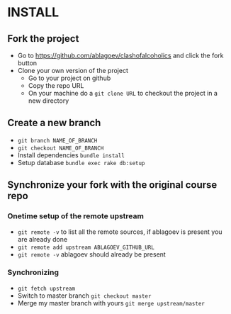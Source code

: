 # INSTALL

## Fork the project

* Go to https://github.com/ablagoev/clashofalcoholics and click the fork button
* Clone your own version of the project
  * Go to your project on github
  * Copy the repo URL
  * On your machine do a `git clone URL` to checkout the project in a new directory

## Create a new branch

* `git branch NAME_OF_BRANCH`
* `git checkout NAME_OF_BRANCH`
* Install dependencies `bundle install`
* Setup database `bundle exec rake db:setup`

## Synchronize your fork with the original course repo

### Onetime setup of the remote upstream

* `git remote -v` to list all the remote sources, if ablagoev is present you are already done
* `git remote add upstream ABLAGOEV_GITHUB_URL`
* `git remote -v` ablagoev should already be present

### Synchronizing

* `git fetch upstream`
* Switch to master branch `git checkout master`
* Merge my master branch with yours `git merge upstream/master`
